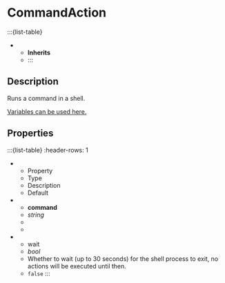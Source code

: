 # CommandAction
:::{list-table}
* - **Inherits**
  - [](/actions/index)
:::

## Description
Runs a command in a shell.

[Variables can be used here.](<project:/variables.md#commands>)

## Properties
:::{list-table}
:header-rows: 1

* - Property
  - Type
  - Description
  - Default

* - **command**
  - *string*
  - 
  -

* - wait
  - *bool*
  - Whether to wait (up to 30 seconds) for the shell process to exit, no actions will be executed until then.
  - ``false``
:::
